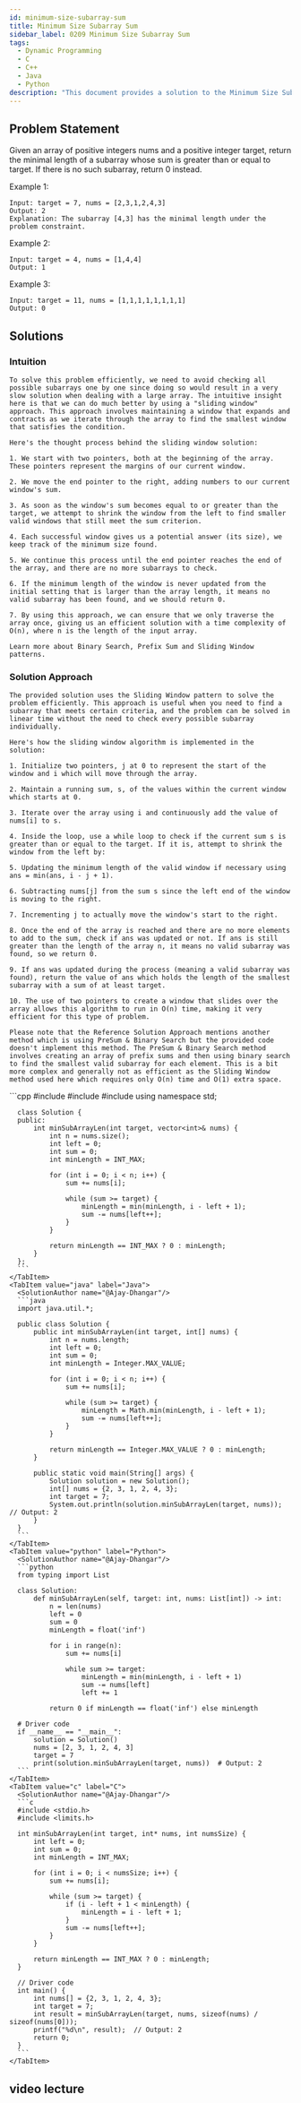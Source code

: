 ```yaml
---
id: minimum-size-subarray-sum
title: Minimum Size Subarray Sum
sidebar_label: 0209 Minimum Size Subarray Sum
tags:
  - Dynamic Programming
  - C
  - C++
  - Java
  - Python
description: "This document provides a solution to the Minimum Size Subarray Sum problem"
---
```


## Problem Statement

Given an array of positive integers nums and a positive integer target, return the minimal length of a
subarray
whose sum is greater than or equal to target. If there is no such subarray, return 0 instead.

Example 1:

    Input: target = 7, nums = [2,3,1,2,4,3]
    Output: 2
    Explanation: The subarray [4,3] has the minimal length under the problem constraint.

Example 2:

    Input: target = 4, nums = [1,4,4]
    Output: 1

Example 3:

    Input: target = 11, nums = [1,1,1,1,1,1,1,1]
    Output: 0

## Solutions

### Intuition

    To solve this problem efficiently, we need to avoid checking all possible subarrays one by one since doing so would result in a very slow solution when dealing with a large array. The intuitive insight here is that we can do much better by using a "sliding window" approach. This approach involves maintaining a window that expands and contracts as we iterate through the array to find the smallest window that satisfies the condition.

    Here's the thought process behind the sliding window solution:

    1. We start with two pointers, both at the beginning of the array. These pointers represent the margins of our current window.

    2. We move the end pointer to the right, adding numbers to our current window's sum.

    3. As soon as the window's sum becomes equal to or greater than the target, we attempt to shrink the window from the left to find smaller valid windows that still meet the sum criterion.

    4. Each successful window gives us a potential answer (its size), we keep track of the minimum size found.

    5. We continue this process until the end pointer reaches the end of the array, and there are no more subarrays to check.

    6. If the minimum length of the window is never updated from the initial setting that is larger than the array length, it means no valid subarray has been found, and we should return 0.

    7. By using this approach, we can ensure that we only traverse the array once, giving us an efficient solution with a time complexity of O(n), where n is the length of the input array.

    Learn more about Binary Search, Prefix Sum and Sliding Window patterns.

### Solution Approach

    The provided solution uses the Sliding Window pattern to solve the problem efficiently. This approach is useful when you need to find a subarray that meets certain criteria, and the problem can be solved in linear time without the need to check every possible subarray individually.

    Here's how the sliding window algorithm is implemented in the solution:

    1. Initialize two pointers, j at 0 to represent the start of the window and i which will move through the array.

    2. Maintain a running sum, s, of the values within the current window which starts at 0.

    3. Iterate over the array using i and continuously add the value of nums[i] to s.

    4. Inside the loop, use a while loop to check if the current sum s is greater than or equal to the target. If it is, attempt to shrink the window from the left by:

    5. Updating the minimum length of the valid window if necessary using ans = min(ans, i - j + 1).

    6. Subtracting nums[j] from the sum s since the left end of the window is moving to the right.

    7. Incrementing j to actually move the window's start to the right.

    8. Once the end of the array is reached and there are no more elements to add to the sum, check if ans was updated or not. If ans is still greater than the length of the array n, it means no valid subarray was found, so we return 0.

    9. If ans was updated during the process (meaning a valid subarray was found), return the value of ans which holds the length of the smallest subarray with a sum of at least target.

    10. The use of two pointers to create a window that slides over the array allows this algorithm to run in O(n) time, making it very efficient for this type of problem.

    Please note that the Reference Solution Approach mentions another method which is using PreSum & Binary Search but the provided code doesn't implement this method. The PreSum & Binary Search method involves creating an array of prefix sums and then using binary search to find the smallest valid subarray for each element. This is a bit more complex and generally not as efficient as the Sliding Window method used here which requires only O(n) time and O(1) extra space.

<Tabs>
    <TabItem value="cpp" label="C++" default>
      <SolutionAuthor name="@Ajay-Dhangar"/>
      ```cpp
      #include <vector>
      #include <algorithm>
      #include <climits>
      using namespace std;

      class Solution {
      public:
          int minSubArrayLen(int target, vector<int>& nums) {
              int n = nums.size();
              int left = 0;
              int sum = 0;
              int minLength = INT_MAX;

              for (int i = 0; i < n; i++) {
                  sum += nums[i];

                  while (sum >= target) {
                      minLength = min(minLength, i - left + 1);
                      sum -= nums[left++];
                  }
              }

              return minLength == INT_MAX ? 0 : minLength;
          }
      };
      ```
    </TabItem>
    <TabItem value="java" label="Java">
      <SolutionAuthor name="@Ajay-Dhangar"/>
      ```java
      import java.util.*;

      public class Solution {
          public int minSubArrayLen(int target, int[] nums) {
              int n = nums.length;
              int left = 0;
              int sum = 0;
              int minLength = Integer.MAX_VALUE;

              for (int i = 0; i < n; i++) {
                  sum += nums[i];

                  while (sum >= target) {
                      minLength = Math.min(minLength, i - left + 1);
                      sum -= nums[left++];
                  }
              }

              return minLength == Integer.MAX_VALUE ? 0 : minLength;
          }

          public static void main(String[] args) {
              Solution solution = new Solution();
              int[] nums = {2, 3, 1, 2, 4, 3};
              int target = 7;
              System.out.println(solution.minSubArrayLen(target, nums));  // Output: 2
          }
      }
      ```
    </TabItem>
    <TabItem value="python" label="Python">
      <SolutionAuthor name="@Ajay-Dhangar"/>
      ```python
      from typing import List

      class Solution:
          def minSubArrayLen(self, target: int, nums: List[int]) -> int:
              n = len(nums)
              left = 0
              sum = 0
              minLength = float('inf')

              for i in range(n):
                  sum += nums[i]

                  while sum >= target:
                      minLength = min(minLength, i - left + 1)
                      sum -= nums[left]
                      left += 1

              return 0 if minLength == float('inf') else minLength

      # Driver code
      if __name__ == "__main__":
          solution = Solution()
          nums = [2, 3, 1, 2, 4, 3]
          target = 7
          print(solution.minSubArrayLen(target, nums))  # Output: 2
      ```
    </TabItem>
    <TabItem value="c" label="C">
      <SolutionAuthor name="@Ajay-Dhangar"/>
      ```c
      #include <stdio.h>
      #include <limits.h>

      int minSubArrayLen(int target, int* nums, int numsSize) {
          int left = 0;
          int sum = 0;
          int minLength = INT_MAX;

          for (int i = 0; i < numsSize; i++) {
              sum += nums[i];

              while (sum >= target) {
                  if (i - left + 1 < minLength) {
                      minLength = i - left + 1;
                  }
                  sum -= nums[left++];
              }
          }

          return minLength == INT_MAX ? 0 : minLength;
      }

      // Driver code
      int main() {
          int nums[] = {2, 3, 1, 2, 4, 3};
          int target = 7;
          int result = minSubArrayLen(target, nums, sizeof(nums) / sizeof(nums[0]));
          printf("%d\n", result);  // Output: 2
          return 0;
      }
      ```
    </TabItem>

</Tabs>

## video lecture

<LiteYouTubeEmbed
    id="D2MbogiFXWU"
    params="autoplay=1&autohide=1&showinfo=0&rel=0"
    title="CodeHarborHub minimum size subarray sum Video"
    poster="maxresdefault"
    webp />
